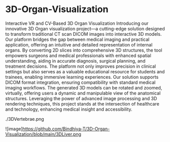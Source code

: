 # 3D-Organ-Visualization
Interactive VR and CV-Based 3D Organ Visualization
Introducing our innovative 3D Organ visualization project—a cutting-edge solution designed to transform traditional CT scan DICOM images into interactive 3D models. 
Our platform bridges the gap between medical imaging and practical application, offering an intuitive and detailed representation of internal organs. 
By converting 2D slices into comprehensive 3D structures, the tool empowers surgeons and medical professionals with enhanced spatial understanding, aiding in accurate diagnosis, surgical planning, and treatment decisions. The platform not only improves precision in clinical settings but also serves as a valuable educational resource for students and trainees, enabling immersive learning experiences. 
Our solution supports DICOM format integration, ensuring compatibility with standard medical imaging workflows. The generated 3D models can be rotated and zoomed, virtually, offering users a dynamic and manipulable view of the anatomical structures. 
Leveraging the power of advanced image processing and 3D rendering techniques, this project stands at the intersection of healthcare and technology, enhancing medical insight and accessibility.

./3DVertebrae.png

![image]https://github.com/Bindhiya-T/3D-Organ-Visualization/blob/main/3DLiver.png

